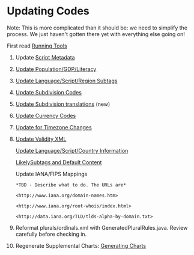 # Updating Codes

Note: This is more complicated than it should be: we need to simplify the
process. We just haven't gotten there yet with everything else going on!

First read [Running Tools](../running-tools/index.md)

1.  Update [Script Metadata](updating-script-metadata.md)
2.  [Update Population/GDP/Literacy](updating-from-world-bank.md)
3.  [Update Language/Script/Region
    Subtags](update-languagescriptregion-subtags.md)
4.  [Update Subdivision Codes](updating-subdivision-codes.md)
5.  [Update Subdivision translations](updating-subdivision-translations.md)
    (new)
6.  [Update Currency Codes](update-currency-codes.md)
7.  [Update for Timezone Changes](update-for-timezone-changes.md)
8.  [Update Validity XML](update-validity-xml.md)

    [Update Language/Script/Country
    Information](update-language-script-info/index.md)

    [LikelySubtags and Default Content](likelysubtags.md)

    Update IANA/FIPS Mappings

        *TBD - Describe what to do. The URLs are*

        <http://www.iana.org/domain-names.htm>

        <http://www.iana.org/root-whois/index.html>

        <http://data.iana.org/TLD/tlds-alpha-by-domain.txt>

12. Reformat plurals/ordinals.xml with GeneratedPluralRules.java. Review
    carefully before checking in.
13. Regenerate Supplemental Charts: [Generating
    Charts](../cldr-big-red-switch/generating-charts.md)
